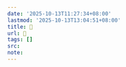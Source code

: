 ```yaml
---
date: '2025-10-13T11:27:34+08:00'
lastmod: '2025-10-13T13:04:51+08:00'
title: 󰘜
url: 󰘜
tags: []
src:
note:
---
```

